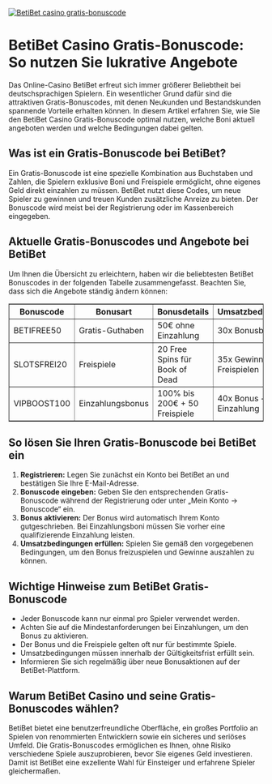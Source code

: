 [![BetiBet casino gratis-bonuscode](https://123-caf.pages.dev/gitsignup.png)](https://vrmoo.ru/Bt82HjjY)

<h1>BetiBet Casino Gratis-Bonuscode: So nutzen Sie lukrative Angebote</h1>  <p>Das Online-Casino BetiBet erfreut sich immer größerer Beliebtheit bei deutschsprachigen Spielern. Ein wesentlicher Grund dafür sind die attraktiven Gratis-Bonuscodes, mit denen Neukunden und Bestandskunden spannende Vorteile erhalten können. In diesem Artikel erfahren Sie, wie Sie den BetiBet Casino Gratis-Bonuscode optimal nutzen, welche Boni aktuell angeboten werden und welche Bedingungen dabei gelten.</p>  <h2>Was ist ein Gratis-Bonuscode bei BetiBet?</h2>  <p>Ein Gratis-Bonuscode ist eine spezielle Kombination aus Buchstaben und Zahlen, die Spielern exklusive Boni und Freispiele ermöglicht, ohne eigenes Geld direkt einzahlen zu müssen. BetiBet nutzt diese Codes, um neue Spieler zu gewinnen und treuen Kunden zusätzliche Anreize zu bieten. Der Bonuscode wird meist bei der Registrierung oder im Kassenbereich eingegeben.</p>  <h2>Aktuelle Gratis-Bonuscodes und Angebote bei BetiBet</h2>  <p>Um Ihnen die Übersicht zu erleichtern, haben wir die beliebtesten BetiBet Bonuscodes in der folgenden Tabelle zusammengefasst. Beachten Sie, dass sich die Angebote ständig ändern können:</p>  <table border="1" cellpadding="8" cellspacing="0">   <thead>     <tr>       <th>Bonuscode</th>       <th>Bonusart</th>       <th>Bonusdetails</th>       <th>Umsatzbedingungen</th>       <th>Gültigkeit</th>     </tr>   </thead>   <tbody>     <tr>       <td>BETIFREE50</td>       <td>Gratis-Guthaben</td>       <td>50€ ohne Einzahlung</td>       <td>30x Bonusbetrag</td>       <td>30 Tage</td>     </tr>     <tr>       <td>SLOTSFREI20</td>       <td>Freispiele</td>       <td>20 Free Spins für Book of Dead</td>       <td>35x Gewinne aus Freispielen</td>       <td>7 Tage</td>     </tr>     <tr>       <td>VIPBOOST100</td>       <td>Einzahlungsbonus</td>       <td>100% bis 200€ + 50 Freispiele</td>       <td>40x Bonus + Einzahlung</td>       <td>15 Tage</td>     </tr>   </tbody> </table>  <h2>So lösen Sie Ihren Gratis-Bonuscode bei BetiBet ein</h2>  <ol>   <li><strong>Registrieren:</strong> Legen Sie zunächst ein Konto bei BetiBet an und bestätigen Sie Ihre E-Mail-Adresse.</li>   <li><strong>Bonuscode eingeben:</strong> Geben Sie den entsprechenden Gratis-Bonuscode während der Registrierung oder unter „Mein Konto &rarr; Bonuscode“ ein.</li>   <li><strong>Bonus aktivieren:</strong> Der Bonus wird automatisch Ihrem Konto gutgeschrieben. Bei Einzahlungsboni müssen Sie vorher eine qualifizierende Einzahlung leisten.</li>   <li><strong>Umsatzbedingungen erfüllen:</strong> Spielen Sie gemäß den vorgegebenen Bedingungen, um den Bonus freizuspielen und Gewinne auszahlen zu können.</li> </ol>  <h2>Wichtige Hinweise zum BetiBet Gratis-Bonuscode</h2>  <ul>   <li>Jeder Bonuscode kann nur einmal pro Spieler verwendet werden.</li>   <li>Achten Sie auf die Mindestanforderungen bei Einzahlungen, um den Bonus zu aktivieren.</li>   <li>Der Bonus und die Freispiele gelten oft nur für bestimmte Spiele.</li>   <li>Umsatzbedingungen müssen innerhalb der Gültigkeitsfrist erfüllt sein.</li>   <li>Informieren Sie sich regelmäßig über neue Bonusaktionen auf der BetiBet-Plattform.</li> </ul>  <h2>Warum BetiBet Casino und seine Gratis-Bonuscodes wählen?</h2>  <p>BetiBet bietet eine benutzerfreundliche Oberfläche, ein großes Portfolio an Spielen von renommierten Entwicklern sowie ein sicheres und seriöses Umfeld. Die Gratis-Bonuscodes ermöglichen es Ihnen, ohne Risiko verschiedene Spiele auszuprobieren, bevor Sie eigenes Geld investieren. Damit ist BetiBet eine exzellente Wahl für Einsteiger und erfahrene Spieler gleichermaßen.</p>